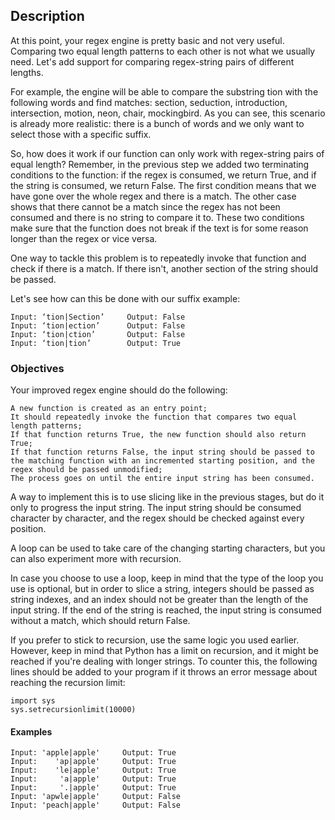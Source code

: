 ## Description

At this point, your regex engine is pretty basic and not very useful. Comparing two equal length patterns to each other is not what we usually need. Let's add support for comparing regex-string pairs of different lengths.

For example, the engine will be able to compare the substring tion with the following words and find matches: section, seduction, introduction, intersection, motion, neon, chair, mockingbird. As you can see, this scenario is already more realistic: there is a bunch of words and we only want to select those with a specific suffix.

So, how does it work if our function can only work with regex-string pairs of equal length? Remember, in the previous step we added two terminating conditions to the function: if the regex is consumed, we return True, and if the string is consumed, we return False. The first condition means that we have gone over the whole regex and there is a match. The other case shows that there cannot be a match since the regex has not been consumed and there is no string to compare it to. These two conditions make sure that the function does not break if the text is for some reason longer than the regex or vice versa.

One way to tackle this problem is to repeatedly invoke that function and check if there is a match. If there isn't, another section of the string should be passed.

Let's see how can this be done with our suffix example:

    Input: ‘tion|Section’     Output: False
    Input: ‘tion|ection’      Output: False
    Input: ‘tion|ction’       Output: False
    Input: ‘tion|tion’        Output: True

### Objectives

Your improved regex engine should do the following:

    A new function is created as an entry point;
    It should repeatedly invoke the function that compares two equal length patterns;
    If that function returns True, the new function should also return True;
    If that function returns False, the input string should be passed to the matching function with an incremented starting position, and the regex should be passed unmodified;
    The process goes on until the entire input string has been consumed.

A way to implement this is to use slicing like in the previous stages, but do it only to progress the input string.
The input string should be consumed character by character, and the regex should be checked against every position.

A loop can be used to take care of the changing starting characters, but you can also experiment more with recursion.

In case you choose to use a loop, keep in mind that the type of the loop you use is optional, but in order to slice a string, integers should be passed as string indexes, and an index should not be greater than the length of the input string. If the end of the string is reached, the input string is consumed without a match, which should return False.

If you prefer to stick to recursion, use the same logic you used earlier. However, keep in mind that Python has a limit on recursion, and it might be reached if you're dealing with longer strings. To counter this, the following lines should be added to your program if it throws an error message about reaching the recursion limit:

    import sys
    sys.setrecursionlimit(10000)

#### Examples

    Input: 'apple|apple'     Output: True
    Input:    'ap|apple'     Output: True
    Input:    'le|apple'     Output: True
    Input:     'a|apple'     Output: True
    Input:     '.|apple'     Output: True
    Input: 'apwle|apple'     Output: False
    Input: 'peach|apple'     Output: False